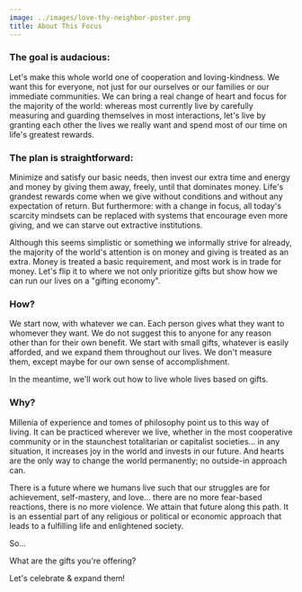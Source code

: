 ```yaml
---
image: ../images/love-thy-neighbor-poster.png
title: About This Focus
---
```


### The goal is audacious: ###

Let's make this whole world one of cooperation and loving-kindness. We want this
for everyone, not just for our ourselves or our families or our immediate
communities. We can bring a real change of heart and focus for the majority of
the world: whereas most currently live by carefully measuring and guarding
themselves in most interactions, let's live by granting each other the lives we
really want and spend most of our time on life's greatest rewards.

### The plan is straightforward: ###

Minimize and satisfy our basic needs, then invest our extra time and energy and
money by giving them away, freely, until that dominates money. Life's grandest
rewards come when we give without conditions and without any expectation of
return. But furthermore: with a change in focus, all today's scarcity mindsets
can be replaced with systems that encourage even more giving, and we can starve
out extractive institutions.

Although this seems simplistic or something we informally strive for already,
the majority of the world's attention is on money and giving is treated as an
extra. Money is treated a basic requirement, and most work is in trade for
money. Let's flip it to where we not only prioritize gifts but show how we can
run our lives on a "gifting economy".

### How? ###

We start now, with whatever we can. Each person gives what they want to whomever
they want. We do not suggest this to anyone for any reason other than for their
own benefit. We start with small gifts, whatever is easily afforded, and we
expand them throughout our lives. We don't measure them, except maybe for our
own sense of accomplishment.

In the meantime, we'll work out how to live whole lives based on gifts.

### Why? ###

Millenia of experience and tomes of philosophy point us to this way of living.
It can be practiced wherever we live, whether in the most cooperative community
or in the staunchest totalitarian or capitalist societies... in any situation,
it increases joy in the world and invests in our future. And hearts are the only
way to change the world permanently; no outside-in approach can.

There is a future where we humans live such that our struggles are for
achievement, self-mastery, and love... there are no more fear-based reactions,
there is no more violence. We attain that future along this path. It is an
essential part of any religious or political or economic approach that leads to
a fulfilling life and enlightened society.

So...

What are the gifts you're offering?

Let's celebrate & expand them!
